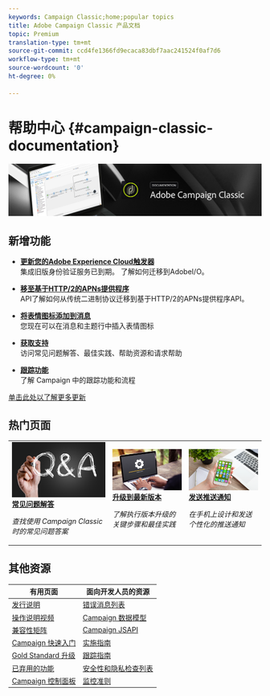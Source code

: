 ```yaml
---
keywords: Campaign Classic;home;popular topics
title: Adobe Campaign Classic 产品文档
topic: Premium
translation-type: tm+mt
source-git-commit: ccd4fe1366fd9ecaca83dbf7aac241524f0af7d6
workflow-type: tm+mt
source-wordcount: '0'
ht-degree: 0%

---
```



# 帮助中心 {#campaign-classic-documentation}

![](platform/using/assets/do-not-localize/banner_acc_doc.jpg)

## 新增功能

* **[更新您的Adobe Experience Cloud触发器](integrations/using/configuring-adobe-io.md)**<br/>集成旧版身份验证服务已到期。 了解如何迁移到AdobeI/O。

* **[移至基于HTTP/2的APNs提供程序](https://helpx.adobe.com/cn/campaign/kb/migrate-to-apns-http2.html)**<br/> API了解如何从传统二进制协议迁移到基于HTTP/2的APNs提供程序API。

* **[将表情图标添加到消息](delivery/using/defining-the-email-content.md#inserting-emoticons)**<br/>您现在可以在消息和主题行中插入表情图标

* **[获取支持](https://helpx.adobe.com/cn/campaign/kb/ac-support.html)**<br/>&#x200B;访问常见问题解答、最佳实践、帮助资源和请求帮助

* **[跟踪功能](https://helpx.adobe.com/cn/campaign/kb/acc-tracking.html)**<br/>&#x200B;了解 Campaign 中的跟踪功能和流程

[单击此处以了解更多更新](/help/rn/using/documentation-updates.md)

## 热门页面

<table>
<tr>
  <td>
    <a href="platform/using/common-questions.md">
      <img alt="常见问题解答" src="platform/using/assets/FAQ.png"/>
    </a>
    <div>
      <a href="platform/using/common-questions.md">
    <strong>常见问题解答</strong>
    </a>
    </div>
    <p>
    <em>查找使用 Campaign Classic 时的常见问题答案</em>
    <p>
  </td>
   <td>
    <a href="https://helpx.adobe.com/cn/campaign/kb/acc-build-upgrade.html">
      <img alt="版本升级" src="platform/using/assets/upgrade.png" />
    </a>
    <div>
      <a href="https://helpx.adobe.com/cn/campaign/kb/acc-build-upgrade.html">
    <strong>升级到最新版本</strong>
    </a>
    </div>
    <p>
    <em>了解执行版本升级的关键步骤和最佳实践</em>
    <p>
  </td>
  <td>
    <a href="delivery/using/creating-notifications.md">
       <img alt="推送通知" src="platform/using/assets/push.png" />
    </a>
    <div>
       <a href="delivery/using/creating-notifications.md">
    <strong>发送推送通知</strong>
    </a>
    </div>
    <p>
    <em>在手机上设计和发送个性化的推送通知</em>
    <p>
  </td>
</tr>
</table>

## 其他资源

| 有用页面 | 面向开发人员的资源 |
|---|---|
| [发行说明](/help/rn/using/latest-release.md) | [错误消息列表](https://docs.adobe.com/content/help/en/campaign-classic/technicalresources/error_messages/error_codes.html) |
| [操作说明视频](https://docs.adobe.com/content/help/zh-Hans/campaign-classic-learn/tutorials/overview.html) | [Campaign 数据模型](configuration/using/about-data-model.md) |
| [兼容性矩阵](https://helpx.adobe.com/cn/campaign/kb/compatibility-matrix.html) | [Campaign JSAPI](https://docs.adobe.com/content/help/en/campaign-classic/technicalresources/api/p-1.html) |
| [Campaign 快速入门](platform/using/about-adobe-campaign-classic.md) | [实施指南](https://helpx.adobe.com/cn/campaign/kb/acc-implementation.html) |
| [Gold Standard 升级](https://helpx.adobe.com/cn/campaign/kb/gold-standard.html) | [跟踪指南](https://helpx.adobe.com/cn/campaign/kb/acc-tracking.html) |
| [已弃用的功能](https://helpx.adobe.com/cn/campaign/kb/deprecated-and-removed-features.html) | [安全性和隐私检查列表](https://helpx.adobe.com/cn/campaign/kb/acc-security.html) |
| [Campaign 控制面板](https://docs.adobe.com/content/help/zh-Hans/control-panel/using/control-panel-home.html) | [监控准则](production/using/monitoring-guidelines.md) |
